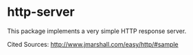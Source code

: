 # http-server
This package implements a very simple HTTP response server.

Cited Sources:
http://www.jmarshall.com/easy/http/#sample

